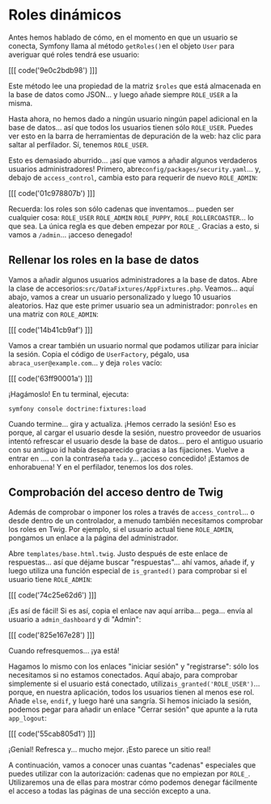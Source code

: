 # Roles dinámicos

Antes hemos hablado de cómo, en el momento en que un usuario se conecta, Symfony llama al método `getRoles()`en el objeto `User` para averiguar qué roles tendrá ese usuario:

[[[ code('9e0c2bdb98') ]]]

Este método lee una propiedad de la matriz `$roles` que está almacenada en la base de datos como JSON... y luego añade siempre `ROLE_USER` a la misma.

Hasta ahora, no hemos dado a ningún usuario ningún papel adicional en la base de datos... así que todos los usuarios tienen sólo `ROLE_USER`. Puedes ver esto en la barra de herramientas de depuración de la web: haz clic para saltar al perfilador. Sí, tenemos `ROLE_USER`.

Esto es demasiado aburrido... ¡así que vamos a añadir algunos verdaderos usuarios administradores! Primero, abre`config/packages/security.yaml`... y, debajo de `access_control`, cambia esto para requerir de nuevo `ROLE_ADMIN`:

[[[ code('01c978807b') ]]]

Recuerda: los roles son sólo cadenas que inventamos... pueden ser cualquier cosa: `ROLE_USER`
`ROLE_ADMIN` `ROLE_PUPPY`, `ROLE_ROLLERCOASTER`... lo que sea. La única regla es que deben empezar por `ROLE_`. Gracias a esto, si vamos a `/admin`... ¡acceso denegado!

## Rellenar los roles en la base de datos

Vamos a añadir algunos usuarios administradores a la base de datos. Abre la clase de accesorios:`src/DataFixtures/AppFixtures.php`. Veamos... aquí abajo, vamos a crear un usuario personalizado y luego 10 usuarios aleatorios. Haz que este primer usuario sea un administrador: pon`roles` en una matriz con `ROLE_ADMIN`:

[[[ code('14b41cb9af') ]]]

Vamos a crear también un usuario normal que podamos utilizar para iniciar la sesión. Copia el código de `UserFactory`, pégalo, usa `abraca_user@example.com`... y deja `roles` vacío:

[[[ code('63ff90001a') ]]]

¡Hagámoslo! En tu terminal, ejecuta:

```terminal
symfony console doctrine:fixtures:load
```

Cuando termine... gira y actualiza. ¡Hemos cerrado la sesión! Eso es porque, al cargar el usuario desde la sesión, nuestro proveedor de usuarios intentó refrescar el usuario desde la base de datos... pero el antiguo usuario con su antiguo id había desaparecido gracias a las fijaciones. Vuelve a entrar en .... con la contraseña `tada` y... ¡acceso concedido! ¡Estamos de enhorabuena! Y en el perfilador, tenemos los dos roles.

## Comprobación del acceso dentro de Twig

Además de comprobar o imponer los roles a través de `access_control`... o desde dentro de un controlador, a menudo también necesitamos comprobar los roles en Twig. Por ejemplo, si el usuario actual tiene `ROLE_ADMIN`, pongamos un enlace a la página del administrador.

Abre `templates/base.html.twig`. Justo después de este enlace de respuestas... así que déjame buscar "respuestas"... ahí vamos, añade if, y luego utiliza una función especial de `is_granted()` para comprobar si el usuario tiene `ROLE_ADMIN`:

[[[ code('74c25e62d6') ]]]

¡Es así de fácil! Si es así, copia el enlace nav aquí arriba... pega... envía al usuario a `admin_dashboard` y di "Admin":

[[[ code('825e167e28') ]]]

Cuando refresquemos... ¡ya está!

Hagamos lo mismo con los enlaces "iniciar sesión" y "registrarse": sólo los necesitamos si no estamos conectados. Aquí abajo, para comprobar simplemente si el usuario está conectado, utiliza`is_granted('ROLE_USER')`... porque, en nuestra aplicación, todos los usuarios tienen al menos ese rol. Añade `else`, `endif`, y luego haré una sangría. Si hemos iniciado la sesión, podemos pegar para añadir un enlace "Cerrar sesión" que apunte a la ruta `app_logout`:

[[[ code('55cab805d1') ]]]

¡Genial! Refresca y... mucho mejor. ¡Esto parece un sitio real!

A continuación, vamos a conocer unas cuantas "cadenas" especiales que puedes utilizar con la autorización: cadenas que no empiezan por `ROLE_`. Utilizaremos una de ellas para mostrar cómo podemos denegar fácilmente el acceso a todas las páginas de una sección excepto a una.
